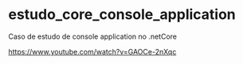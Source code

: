 # estudo_core_console_application
Caso de estudo de console application no .netCore

https://www.youtube.com/watch?v=GAOCe-2nXqc
